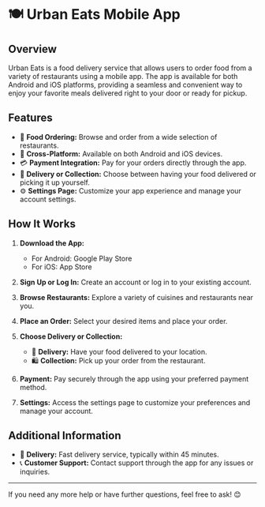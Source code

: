 # 🍽️ Urban Eats Mobile App

## Overview
Urban Eats is a food delivery service that allows users to order food from a variety of restaurants using a mobile app. The app is available for both Android and iOS platforms, providing a seamless and convenient way to enjoy your favorite meals delivered right to your door or ready for pickup.

## Features
- 🍔 **Food Ordering:** Browse and order from a wide selection of restaurants.
- 📱 **Cross-Platform:** Available on both Android and iOS devices.
- 💳 **Payment Integration:** Pay for your orders directly through the app.
- 🚚 **Delivery or Collection:** Choose between having your food delivered or picking it up yourself.
- ⚙️ **Settings Page:** Customize your app experience and manage your account settings.

## How It Works
1. **Download the App:**
   - For Android: Google Play Store
   - For iOS: App Store

2. **Sign Up or Log In:**
   Create an account or log in to your existing account.

3. **Browse Restaurants:**
   Explore a variety of cuisines and restaurants near you.

4. **Place an Order:**
   Select your desired items and place your order.

5. **Choose Delivery or Collection:**
   - 🚚 **Delivery:** Have your food delivered to your location.
   - 🛍️ **Collection:** Pick up your order from the restaurant.

6. **Payment:**
   Pay securely through the app using your preferred payment method.

7. **Settings:**
   Access the settings page to customize your preferences and manage your account.

## Additional Information
- 🚀 **Delivery:** Fast delivery service, typically within 45 minutes.
- 📞 **Customer Support:** Contact support through the app for any issues or inquiries.

---

If you need any more help or have further questions, feel free to ask! 😊
